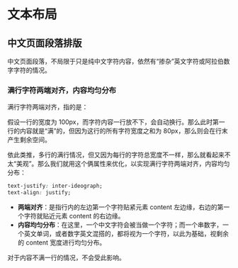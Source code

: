 # 文本布局

## 中文页面段落排版

中文页面段落，不局限于只是纯中文字符内容，依然有“掺杂”英文字符或阿拉伯数字字符的情况。

### 满行字符两端对齐，内容均匀分布

满行字符两端对齐，指的是：

假设一行的宽度为 100px，而字符内容一行放不下，会自动换行。那么此时第一行的内容就是“满”的，但因为这行的所有字符宽度之和为 80px，那么则会在行末产生剩余空间。

依此类推，多行的满行情况，但又因为每行的字符总宽度不一样，那么就看起来不太“美观”。那么我们就用这个俩属性来优化，以实现满行字符两端对齐，内容均匀分布：

```css
text-justify: inter-ideograph;
text-align: justify;
```

* **两端对齐**：是指行内的左边第一个字符贴紧元素 content 左边缘，右边的第一个字符就贴近元素 content  的右边缘。
* **内容均匀分布**：在这里，一个中文字符会被当做一个字符；而一个串数字，一个英文单词，或者数字英文混搭的，都将视为一个字符，以此为基础，视剩余的 content 宽度进行均匀分布。

对于内容不满一行的情况，不会受此影响。

